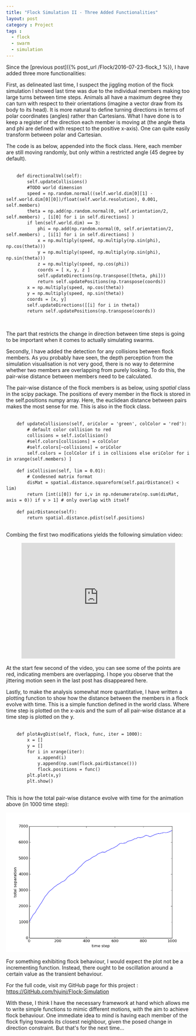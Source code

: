```yaml
---
title: "Flock Simulation II - Three Added Functionalities"
layout: post
category : Project
tags :
  - flock
  - swarm
  - simulation
---
```

Since the [previous post]({% post_url /Flock/2016-07-23-flock_1 %}), I have added three more functionalities:

First, as delineated last time, I suspect the jiggling motion of the flock simulation I showed last time was due to the individual members making too large turns between time steps. Animals all have a maximum degree they can turn with respect to their orientations (imagine a vector draw from its body to its head). It is more natural to define turning directions in terms of polar coordinates (angles) rather than Cartesians. What I have done is to keep a register of the direction each member is moving at (the angle theta and phi are defined with respect to the positive x-axis). One can quite easily transform between polar and Cartesian.

The code is as below, appended into the flock class. Here, each member are still moving randomly, but only within a restricted angle (45 degree by default).

<pre>
    <code class="python">
    def directionalVel(self):
        self.updateCollisions()
        #TODO world dimension
        speed = np.random.normal((self.world.dim[0][1] - self.world.dim[0][0])/float(self.world.resolution), 0.001, self.members)
        theta = np.add(np.random.normal(0, self.orientation/2, self.members) , [i[0] for i in self.directions] )
        if len(self.world.dim) == 3:
            phi = np.add(np.random.normal(0, self.orientation/2, self.members) , [i[1] for i in self.directions] )
            x = np.multiply(speed, np.multiply(np.sin(phi), np.cos(theta)))
            y = np.multiply(speed, np.multiply(np.sin(phi), np.sin(theta)))
            z = np.multiply(speed, np.cos(phi))
            coords = [ x, y, z ]
            self.updateDirections(np.transpose([theta, phi]))
            return self.updatePositions(np.transpose(coords))
        x = np.multiply(speed, np.cos(theta))
        y = np.multiply(speed, np.sin(theta))
        coords = [x, y]
        self.updateDirections([[i] for i in theta])
        return self.updatePositions(np.transpose(coords))

        </code>
</pre>
The part that restricts the change in direction between time steps is going to be important when it comes to actually simulating swarms.


Secondly, I have added the detection for any collisions between flock members. As you probably have seen, the depth perception from the simulation visualisation is not very good, there is no way to determine whether two members are overlapping from purely looking. To do this, the pair-wise distance between members need to be calculated.

The pair-wise distance of the flock members is as below, using *spatial* class in the scipy package. The positions of every member in the flock is stored in the self.positions numpy array. Here, the euclidean distance between pairs makes the most sense for me. This is also in the flock class.

<pre>
    <code class="python">
    def updateCollisions(self, oriColor = 'green', colColor = 'red'):
        # default color collision to red
        collisions = self.isCollision()
        #self.colors[collisions] = colColor
        #self.colors[~collisions] = oriColor
        self.colors = [colColor if i in collisions else oriColor for i in xrange(self.members) ]

    def isCollision(self, lim = 0.01):
        # Condesned matrix format
        disMat = spatial.distance.squareform(self.pairDistance() < lim)
        return [int(i[0]) for i,v in np.ndenumerate(np.sum(disMat, axis = 0)) if v > 1] # only overlap with itself

    def pairDistance(self):
        return spatial.distance.pdist(self.positions)
        </code>
</pre>

Combing the first two modifications yields the following simulation video:
<div align="center">
<iframe width="420" height="315" src="https://www.youtube.com/embed/c6_FnZSKMWM" frameborder="0" allowfullscreen></iframe>
</div>

At the start few second of the video, you can see some of the points are red, indicating members are overlapping. I hope you observe that the jittering motion seen in the last post has disappeared here.

Lastly, to make the analysis somewhat more quantitative, I have written a plotting function to show how the distance between the members in a flock evolve with time. This is a simple function defined in the world class. Where time step is plotted on the x-axis and the sum of all pair-wise distance at a time step is plotted on the y.
<pre>
    <code class="python">
    def plotAvgDist(self, flock, func, iter = 1000):
        x = []
        y = []
        for i in xrange(iter):
            x.append(i)
            y.append(np.sum(flock.pairDistance()))
            flock.positions = func()
        plt.plot(x,y)
        plt.show()
    </code>
</pre>

This is how the total pair-wise distance evolve with time for the animation above (in 1000 time step):

<div style="text-align:center">
<img src = "/assets/img/Flock/II plot directional random.png" alt = "plot" />
</div>


For something exhibiting flock behaviour, I would expect the plot not be a incrementing function. Instead, there ought to be oscillation around a certain value as the transient behaviour.

For the full code, visit my GitHub page for this project : <https://GitHub.com/hjuinj/Flock-Simulation>

With these, I think I have the necessary framework at hand which allows me to write simple functions to mimic different motions, with the aim to achieve flock behaviour. One immediate idea to mind is having each member of the flock flying towards its closest neighbour, given the posed change in direction constraint. But that's for the next time...
